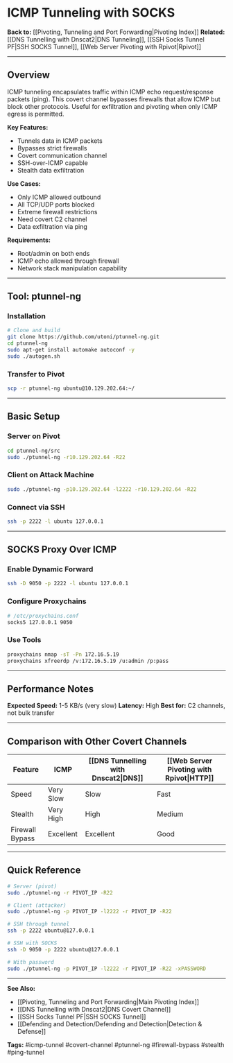 # ICMP Tunneling with SOCKS

**Back to:** [[Pivoting, Tunneling and Port Forwarding|Pivoting Index]]
**Related:** [[DNS Tunnelling with Dnscat2|DNS Tunneling]], [[SSH Socks Tunnel PF|SSH SOCKS Tunnel]], [[Web Server Pivoting with Rpivot|Rpivot]]

---

## Overview

ICMP tunneling encapsulates traffic within ICMP echo request/response packets (ping). This covert channel bypasses firewalls that allow ICMP but block other protocols. Useful for exfiltration and pivoting when only ICMP egress is permitted.

**Key Features:**
- Tunnels data in ICMP packets
- Bypasses strict firewalls
- Covert communication channel
- SSH-over-ICMP capable
- Stealth data exfiltration

**Use Cases:**
- Only ICMP allowed outbound
- All TCP/UDP ports blocked
- Extreme firewall restrictions
- Need covert C2 channel
- Data exfiltration via ping

**Requirements:**
- Root/admin on both ends
- ICMP echo allowed through firewall
- Network stack manipulation capability

---

## Tool: ptunnel-ng

### Installation

```bash
# Clone and build
git clone https://github.com/utoni/ptunnel-ng.git
cd ptunnel-ng
sudo apt-get install automake autoconf -y
sudo ./autogen.sh
```

### Transfer to Pivot

```bash
scp -r ptunnel-ng ubuntu@10.129.202.64:~/
```

---

## Basic Setup

### Server on Pivot

```bash
cd ptunnel-ng/src
sudo ./ptunnel-ng -r10.129.202.64 -R22
```

### Client on Attack Machine

```bash
sudo ./ptunnel-ng -p10.129.202.64 -l2222 -r10.129.202.64 -R22
```

### Connect via SSH

```bash
ssh -p 2222 -l ubuntu 127.0.0.1
```

---

## SOCKS Proxy Over ICMP

### Enable Dynamic Forward

```bash
ssh -D 9050 -p 2222 -l ubuntu 127.0.0.1
```

### Configure Proxychains

```bash
# /etc/proxychains.conf
socks5 127.0.0.1 9050
```

### Use Tools

```bash
proxychains nmap -sT -Pn 172.16.5.19
proxychains xfreerdp /v:172.16.5.19 /u:admin /p:pass
```

---

## Performance Notes

**Expected Speed:** 1-5 KB/s (very slow)
**Latency:** High
**Best for:** C2 channels, not bulk transfer

---

## Comparison with Other Covert Channels

| Feature | ICMP | [[DNS Tunnelling with Dnscat2\|DNS]] | [[Web Server Pivoting with Rpivot\|HTTP]] |
|---------|------|------|------|
| Speed | Very Slow | Slow | Fast |
| Stealth | Very High | High | Medium |
| Firewall Bypass | Excellent | Excellent | Good |

---

## Quick Reference

```bash
# Server (pivot)
sudo ./ptunnel-ng -r PIVOT_IP -R22

# Client (attacker)
sudo ./ptunnel-ng -p PIVOT_IP -l2222 -r PIVOT_IP -R22

# SSH through tunnel
ssh -p 2222 ubuntu@127.0.0.1

# SSH with SOCKS
ssh -D 9050 -p 2222 ubuntu@127.0.0.1

# With password
sudo ./ptunnel-ng -p PIVOT_IP -l2222 -r PIVOT_IP -R22 -xPASSWORD
```

---

**See Also:**
- [[Pivoting, Tunneling and Port Forwarding|Main Pivoting Index]]
- [[DNS Tunnelling with Dnscat2|DNS Covert Channel]]
- [[SSH Socks Tunnel PF|SSH SOCKS Tunnel]]
- [[Defending and Detection/Defending and Detection|Detection & Defense]]

**Tags:** #icmp-tunnel #covert-channel #ptunnel-ng #firewall-bypass #stealth #ping-tunnel